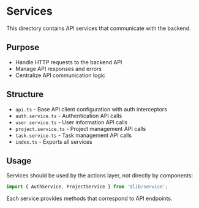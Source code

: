 # Services

This directory contains API services that communicate with the backend.

## Purpose

- Handle HTTP requests to the backend API
- Manage API responses and errors
- Centralize API communication logic

## Structure

- `api.ts` - Base API client configuration with auth interceptors
- `auth.service.ts` - Authentication API calls
- `user.service.ts` - User information API calls
- `project.service.ts` - Project management API calls
- `task.service.ts` - Task management API calls
- `index.ts` - Exports all services

## Usage

Services should be used by the actions layer, not directly by components:

```typescript
import { AuthService, ProjectService } from '$lib/service';
```

Each service provides methods that correspond to API endpoints.
